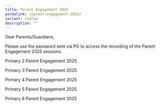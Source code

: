 ```yaml
---
title: Parent Engagement 2025
permalink: /parent-engagement-2025/
variant: tiptap
description: ""
---
```

<p>Dear Parents/Guardians,</p>
<p>Please use the password sent via PG to access the recording of the Parent
Engagement 2025 sessions.</p>
<p></p>
<p>Primary 2 Parent Engagement 2025</p>
<p>Primary 3 Parent Engagement 2025</p>
<p>Primary 4 Parent Engagement 2025</p>
<p>Primary 5 Parent Engagement 2025</p>
<p>Primary 6 Parent Engagement 2025</p>